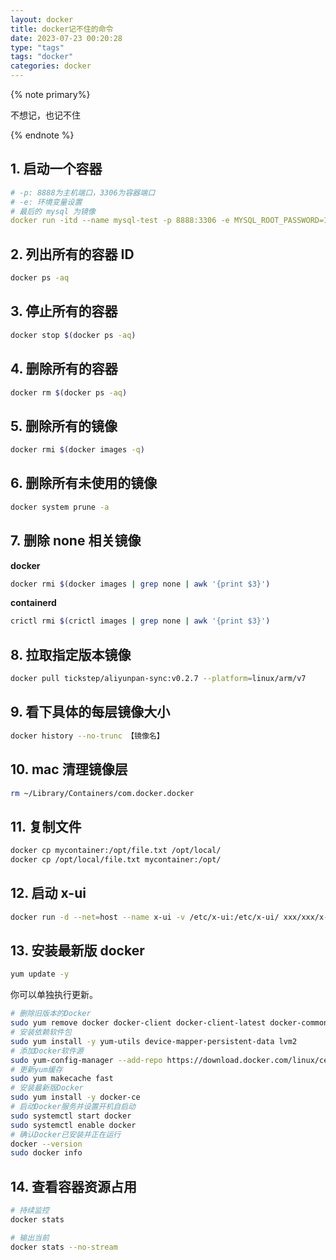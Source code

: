 ```yaml
---
layout: docker
title: docker记不住的命令
date: 2023-07-23 00:20:28
type: "tags"
tags: "docker"
categories: docker
---
```


{% note primary%}

不想记，也记不住

{% endnote %}

<!--more-->

## 1. 启动一个容器

```yaml
# -p: 8888为主机端口，3306为容器端口
# -e: 环境变量设置
# 最后的 mysql 为镜像 
docker run -itd --name mysql-test -p 8888:3306 -e MYSQL_ROOT_PASSWORD=123456 mysql
```
## 2. 列出所有的容器 ID
```sh
docker ps -aq
```

## 3. 停止所有的容器
```sh
docker stop $(docker ps -aq)
```

## 4. 删除所有的容器
```sh
docker rm $(docker ps -aq)
```

## 5. 删除所有的镜像
```sh
docker rmi $(docker images -q)
```
## 6. 删除所有未使用的镜像
```sh
docker system prune -a
```
## 7. 删除 none 相关镜像

**docker**
```sh
docker rmi $(docker images | grep none | awk '{print $3}')
```

**containerd**
```sh
crictl rmi $(crictl images | grep none | awk '{print $3}')
```

## 8. 拉取指定版本镜像
```sh
docker pull tickstep/aliyunpan-sync:v0.2.7 --platform=linux/arm/v7
```

## 9. 看下具体的每层镜像大小

```sh
docker history --no-trunc 【镜像名】
```

## 10. mac 清理镜像层
```sh
rm ~/Library/Containers/com.docker.docker
```
## 11. 复制文件

```sh
docker cp mycontainer:/opt/file.txt /opt/local/
docker cp /opt/local/file.txt mycontainer:/opt/
```
## 12. 启动 x-ui
```sh
docker run -d --net=host --name x-ui -v /etc/x-ui:/etc/x-ui/ xxx/xxx/x-ui:latest
```

## 13. 安装最新版 docker
```sh
yum update -y
```
你可以单独执行更新。

```sh
# 删除旧版本的Docker
sudo yum remove docker docker-client docker-client-latest docker-common docker-latest docker-latest-logrotate docker-logrotate docker-engine
# 安装依赖软件包
sudo yum install -y yum-utils device-mapper-persistent-data lvm2
# 添加Docker软件源
sudo yum-config-manager --add-repo https://download.docker.com/linux/centos/docker-ce.repo
# 更新yum缓存
sudo yum makecache fast
# 安装最新版Docker
sudo yum install -y docker-ce
# 启动Docker服务并设置开机自启动
sudo systemctl start docker
sudo systemctl enable docker
# 确认Docker已安装并正在运行
docker --version
sudo docker info
```

## 14. 查看容器资源占用
```sh
# 持续监控
docker stats

# 输出当前
docker stats --no-stream
```

